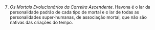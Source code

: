 7. *Os Mortais Evolucionários da Carreira Ascendente*. Havona é o lar da personalidade padrão de cada tipo de mortal e o lar de todas as personalidades super-humanas, de associação mortal, que não são nativas das criações do tempo.